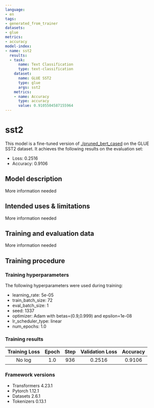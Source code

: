 ```yaml
---
language:
- en
tags:
- generated_from_trainer
datasets:
- glue
metrics:
- accuracy
model-index:
- name: sst2
  results:
  - task:
      name: Text Classification
      type: text-classification
    dataset:
      name: GLUE SST2
      type: glue
      args: sst2
    metrics:
    - name: Accuracy
      type: accuracy
      value: 0.9105504587155964
---
```


<!-- This model card has been generated automatically according to the information the Trainer had access to. You
should probably proofread and complete it, then remove this comment. -->

# sst2

This model is a fine-tuned version of [./pruned_bert_cased](https://huggingface.co/./pruned_bert_cased) on the GLUE SST2 dataset.
It achieves the following results on the evaluation set:
- Loss: 0.2516
- Accuracy: 0.9106

## Model description

More information needed

## Intended uses & limitations

More information needed

## Training and evaluation data

More information needed

## Training procedure

### Training hyperparameters

The following hyperparameters were used during training:
- learning_rate: 5e-05
- train_batch_size: 72
- eval_batch_size: 1
- seed: 1337
- optimizer: Adam with betas=(0.9,0.999) and epsilon=1e-08
- lr_scheduler_type: linear
- num_epochs: 1.0

### Training results

| Training Loss | Epoch | Step | Validation Loss | Accuracy |
|:-------------:|:-----:|:----:|:---------------:|:--------:|
| No log        | 1.0   | 936  | 0.2516          | 0.9106   |


### Framework versions

- Transformers 4.23.1
- Pytorch 1.12.1
- Datasets 2.6.1
- Tokenizers 0.13.1
